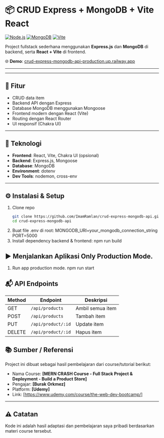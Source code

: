 # 📦 CRUD Express + MongoDB + Vite React

[![Node.js](https://img.shields.io/badge/Node.js-339933?style=for-the-badge&logo=nodedotjs&logoColor=white)](https://nodejs.org)
[![MongoDB](https://img.shields.io/badge/MongoDB-4EA94B?style=for-the-badge&logo=mongodb&logoColor=white)](https://mongodb.com)
[![Vite](https://img.shields.io/badge/Vite-646CFF?style=for-the-badge&logo=vite&logoColor=white)](https://vitejs.dev)

Project fullstack sederhana menggunakan **Express.js** dan **MongoDB** di backend, serta **React + Vite** di frontend.

🌐 **Demo**: [crud-express-mongodb-api-production.up.railway.app](https://crud-express-mongodb-api-production.up.railway.app)

---

---

## 🚀 Fitur

- CRUD data item
- Backend API dengan Express
- Database MongoDB menggunakan Mongoose
- Frontend modern dengan React (Vite)
- Routing dengan React Router
- UI responsif (Chakra UI)

---

## 🧪 Teknologi

- **Frontend**: React, Vite, Chakra UI (opsional)
- **Backend**: Express.js, Mongoose
- **Database**: MongoDB
- **Environment**: dotenv
- **Dev Tools**: nodemon, cross-env

---

## ⚙️ Instalasi & Setup

1. Clone repo
   ```bash
   git clone https://github.com/ImamRamlan/crud-express-mongodb-api.git
   cd crud-express-mongodb-api
   ```
2. Buat file .env di root:
   MONGODB_URI=your_mongodb_connection_string
   PORT=5000
3. Install dependency backend & frontend:
   npm run build

## ▶️ Menjalankan Aplikasi Only Production Mode.

1.  Run app production mode.
    npm run start

## 📬 API Endpoints

| Method | Endpoint           | Deskripsi        |
| ------ | ------------------ | ---------------- |
| GET    | `/api/products`    | Ambil semua item |
| POST   | `/api/products`    | Tambah item      |
| PUT    | `/api/product/:id` | Update item      |
| DELETE | `/api/product/:id` | Hapus item       |

## 📚 Sumber / Referensi

Project ini dibuat sebagai hasil pembelajaran dari course/tutorial berikut:

- Nama Course: **[MERN CRASH Course - Full Stack Project & Deployment - Build a Product Store]**
- Pengajar: **[Burak Orkmez]**
- Platform: **[Udemy]**
- Link: [https://www.udemy.com/course/the-web-dev-bootcamp/]

---

## ⚠️ Catatan

Kode ini adalah hasil adaptasi dan pembelajaran saya pribadi berdasarkan materi course tersebut.
